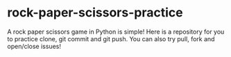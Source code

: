 # rock-paper-scissors-practice
A rock paper scissors game in Python is simple! Here is a repository for you to practice clone, git commit and git push. You can also try pull, fork and open/close issues! 
